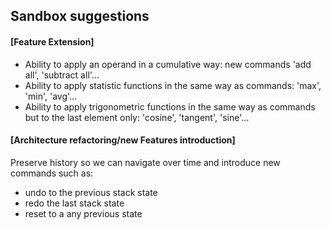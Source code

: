 ## Sandbox  suggestions
#### [Feature Extension]
* Ability to apply an operand in a cumulative way: new commands 'add all', 'subtract all'...
* Ability to apply statistic functions in the same way as commands: 'max', 'min', 'avg'...
* Ability to apply trigonometric functions in the same way as commands but to the last element only: 'cosine', 'tangent', 'sine'...

#### [Architecture refactoring/new Features introduction]
Preserve history so we can navigate over time and introduce new commands such as: 
+ undo to the previous stack state
+ redo the last stack state
+ reset to a any previous state
